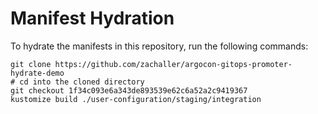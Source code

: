 # Manifest Hydration

To hydrate the manifests in this repository, run the following commands:

```shell
git clone https://github.com/zachaller/argocon-gitops-promoter-hydrate-demo
# cd into the cloned directory
git checkout 1f34c093e6a343de893539e62c6a52a2c9419367
kustomize build ./user-configuration/staging/integration
```
